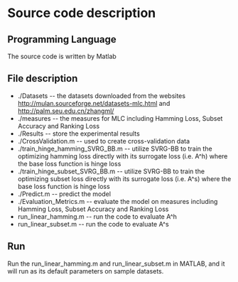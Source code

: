 # Source code description
## Programming Language
The source code is written by Matlab
## File description
- ./Datasets -- the datasets downloaded from the websites http://mulan.sourceforge.net/datasets-mlc.html and http://palm.seu.edu.cn/zhangml/
- ./measures -- the measures for MLC including Hamming Loss, Subset Accuracy and Ranking Loss
- ./Results -- store the experimental results
- ./CrossValidation.m -- used to create cross-validation data
- ./train_hinge_hamming_SVRG_BB.m -- utilize SVRG-BB to train the optimizing hamming loss directly with its surrogate loss (i.e. A^h) where the base loss function is hinge loss
- ./train_hinge_subset_SVRG_BB.m -- utilize SVRG-BB to train the optimizing subset loss directly with its surrogate loss (i.e. A^s) where the base loss function is hinge loss
- ./Predict.m -- predict the model
- ./Evaluation_Metrics.m -- evaluate the model on measures including Hamming Loss, Subset Accuracy and Ranking Loss
- run_linear_hamming.m -- run the code to evaluate A^h
- run_linear_subset.m -- run the code to evaluate A^s
## Run
Run the run_linear_hamming.m and run_linear_subset.m in MATLAB, and it will run as its default parameters on sample datasets.